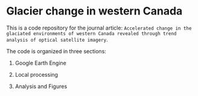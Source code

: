 # Glacier change in western Canada

This is a code repository for the journal article: `Accelerated change in the glaciated environments of western Canada revealed through trend analysis of optical satellite imagery`. 

The code is organized in three sections: 

1.  Google Earth Engine

2.  Local processing

3.  Analysis and Figures
